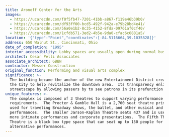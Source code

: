 ```yaml
---
title: Aronoff Center for the Arts
images:
  - https://ucarecdn.com/f0f5fb47-7201-41bb-a867-f119e46b39b0/
  - https://ucarecdn.com/df93ff00-bcd5-492f-942a-e79b28bd4e41/
  - https://ucarecdn.com/56a0e1b2-8c35-4152-8fda-09761af0cf40/
  - https://ucarecdn.com/1cfdb571-3ed2-4b5e-9da0-cfac6c6881a5/
location: '{"type":"Point","coordinates":[-84.5116664,39.1035828]}'
address: 650 Walnut St., Cincinnati, Ohio
date_of_completion: "1995"
interior_accessibility: Lobby spaces are usually open during normal business hours.
architect: Cesar Pelli Associates
associate_architect: GBBN
contractor: Messer Construction
original_function: Performing and visual arts complex
significance: >-
  The building became the anchor of the new Entertainment District created by
  the City to help revitalize the downtown area.  Its transparency enlivens the
  streetscape by allowing passers by to see patrons in its prefunction spaces.
unique_features: >-
  The complex is composed of 3 theatres to support varying performance
  requirements.  The Procter & Gamble Hall is a 2,700 seat theatre primarily
  used for traveling Broadway shows, the ballet, and other musical and comedic
  performances.  The smaller Jarson-Kaplan Theatre seats 437 and is used for
  more intimate performances and corporate presentations.  The Fifth Third
  Theatre is a black box type space that can seat up to 150 people for
  alternative performances.
---
```


